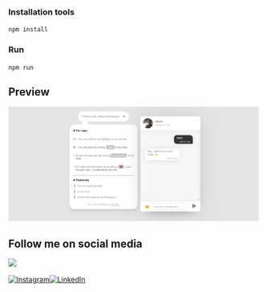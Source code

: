 ### Installation tools

    npm install

### Run

    npm run

## Preview

<div>
 <img width="500" src="./public/Preview.png" alt="">
<div/>
 


## Follow me on social media

<a href="https://www.coffeebede.com/s.m.mousavi"><img class="img-fluid" src="https://coffeebede.ir/DashboardTemplateV2/app-assets/images/banner/default-yellow.svg" width="250" /></a>

<a href="https://www.instagram.com/vito.mohagheghian/" target="_blank"><img alt="Instagram" src="https://img.shields.io/badge/Instargam-e33811?&style=for-the-badge&logo=instagram&logoColor=white" /></a><a href="https://b2n.ir/w53930" target="_blank"><img alt="LinkedIn" src="https://img.shields.io/badge/linkedin-29146b?&style=for-the-badge&logo=linkedin&logoColor=white" /></a>
